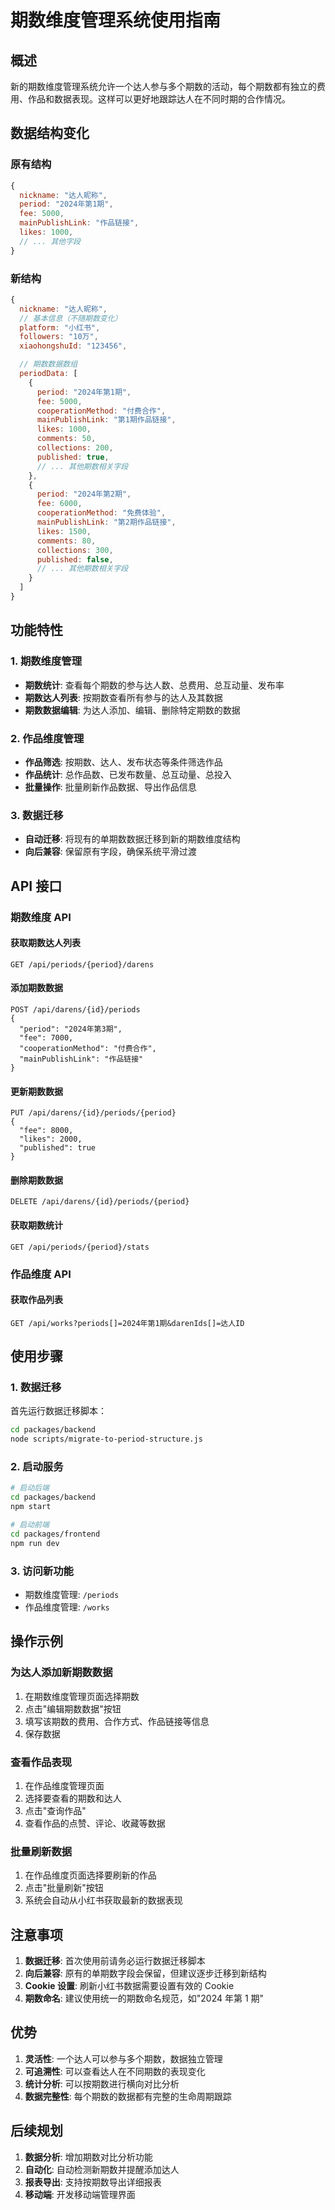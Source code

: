 # 期数维度管理系统使用指南

## 概述

新的期数维度管理系统允许一个达人参与多个期数的活动，每个期数都有独立的费用、作品和数据表现。这样可以更好地跟踪达人在不同时期的合作情况。

## 数据结构变化

### 原有结构

```javascript
{
  nickname: "达人昵称",
  period: "2024年第1期",
  fee: 5000,
  mainPublishLink: "作品链接",
  likes: 1000,
  // ... 其他字段
}
```

### 新结构

```javascript
{
  nickname: "达人昵称",
  // 基本信息（不随期数变化）
  platform: "小红书",
  followers: "10万",
  xiaohongshuId: "123456",

  // 期数数据数组
  periodData: [
    {
      period: "2024年第1期",
      fee: 5000,
      cooperationMethod: "付费合作",
      mainPublishLink: "第1期作品链接",
      likes: 1000,
      comments: 50,
      collections: 200,
      published: true,
      // ... 其他期数相关字段
    },
    {
      period: "2024年第2期",
      fee: 6000,
      cooperationMethod: "免费体验",
      mainPublishLink: "第2期作品链接",
      likes: 1500,
      comments: 80,
      collections: 300,
      published: false,
      // ... 其他期数相关字段
    }
  ]
}
```

## 功能特性

### 1. 期数维度管理

- **期数统计**: 查看每个期数的参与达人数、总费用、总互动量、发布率
- **期数达人列表**: 按期数查看所有参与的达人及其数据
- **期数数据编辑**: 为达人添加、编辑、删除特定期数的数据

### 2. 作品维度管理

- **作品筛选**: 按期数、达人、发布状态等条件筛选作品
- **作品统计**: 总作品数、已发布数量、总互动量、总投入
- **批量操作**: 批量刷新作品数据、导出作品信息

### 3. 数据迁移

- **自动迁移**: 将现有的单期数数据迁移到新的期数维度结构
- **向后兼容**: 保留原有字段，确保系统平滑过渡

## API 接口

### 期数维度 API

#### 获取期数达人列表

```
GET /api/periods/{period}/darens
```

#### 添加期数数据

```
POST /api/darens/{id}/periods
{
  "period": "2024年第3期",
  "fee": 7000,
  "cooperationMethod": "付费合作",
  "mainPublishLink": "作品链接"
}
```

#### 更新期数数据

```
PUT /api/darens/{id}/periods/{period}
{
  "fee": 8000,
  "likes": 2000,
  "published": true
}
```

#### 删除期数数据

```
DELETE /api/darens/{id}/periods/{period}
```

#### 获取期数统计

```
GET /api/periods/{period}/stats
```

### 作品维度 API

#### 获取作品列表

```
GET /api/works?periods[]=2024年第1期&darenIds[]=达人ID
```

## 使用步骤

### 1. 数据迁移

首先运行数据迁移脚本：

```bash
cd packages/backend
node scripts/migrate-to-period-structure.js
```

### 2. 启动服务

```bash
# 启动后端
cd packages/backend
npm start

# 启动前端
cd packages/frontend
npm run dev
```

### 3. 访问新功能

- 期数维度管理: `/periods`
- 作品维度管理: `/works`

## 操作示例

### 为达人添加新期数数据

1. 在期数维度管理页面选择期数
2. 点击"编辑期数数据"按钮
3. 填写该期数的费用、合作方式、作品链接等信息
4. 保存数据

### 查看作品表现

1. 在作品维度管理页面
2. 选择要查看的期数和达人
3. 点击"查询作品"
4. 查看作品的点赞、评论、收藏等数据

### 批量刷新数据

1. 在作品维度页面选择要刷新的作品
2. 点击"批量刷新"按钮
3. 系统会自动从小红书获取最新的数据表现

## 注意事项

1. **数据迁移**: 首次使用前请务必运行数据迁移脚本
2. **向后兼容**: 原有的单期数字段会保留，但建议逐步迁移到新结构
3. **Cookie 设置**: 刷新小红书数据需要设置有效的 Cookie
4. **期数命名**: 建议使用统一的期数命名规范，如"2024 年第 1 期"

## 优势

1. **灵活性**: 一个达人可以参与多个期数，数据独立管理
2. **可追溯性**: 可以查看达人在不同期数的表现变化
3. **统计分析**: 可以按期数进行横向对比分析
4. **数据完整性**: 每个期数的数据都有完整的生命周期跟踪

## 后续规划

1. **数据分析**: 增加期数对比分析功能
2. **自动化**: 自动检测新期数并提醒添加达人
3. **报表导出**: 支持按期数导出详细报表
4. **移动端**: 开发移动端管理界面
